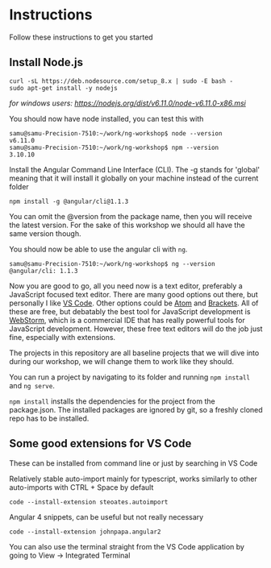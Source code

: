 # Instructions

Follow these instructions to get you started

## Install Node.js

```
curl -sL https://deb.nodesource.com/setup_8.x | sudo -E bash -
sudo apt-get install -y nodejs
```

*for windows users: https://nodejs.org/dist/v6.11.0/node-v6.11.0-x86.msi*

You should now have node installed, you can test this with

```
samu@samu-Precision-7510:~/work/ng-workshop$ node --version
v6.11.0
samu@samu-Precision-7510:~/work/ng-workshop$ npm --version
3.10.10
```

Install the Angular Command Line Interface (CLI). The -g stands for 'global' meaning that it will
install it globally on your machine instead of the current folder

```
npm install -g @angular/cli@1.1.3
```

You can omit the @version from the package name, then you will receive the latest version. For the
sake of this workshop we should all have the same version though.

You should now be able to use the angular cli with `ng`.

```
samu@samu-Precision-7510:~/work/ng-workshop$ ng --version
@angular/cli: 1.1.3
```

Now you are good to go, all you need now is a text editor, preferably a JavaScript focused text editor.
There are many good options out there, but personally I like [VS Code](https://code.visualstudio.com).
Other options could be [Atom](https://atom.io/) and [Brackets](http://brackets.io/). All of these are
free, but debatably the best tool for JavaScript development is [WebStorm](https://www.jetbrains.com/webstorm/), which is a commercial IDE that has
really powerful tools for JavaScript development. However, these free text editors will do the job just fine,
especially with extensions.

The projects in this repository are all baseline projects that we will dive into during our workshop, we will change them to work like they should.

You can run a project by navigating to its folder and running `npm install` and `ng serve`.

`npm install` installs the dependencies for the project from the package.json. The installed packages are ignored by git, so a freshly cloned repo has to be installed.

## Some good extensions for VS Code

These can be installed from command line or just by searching in VS Code

Relatively stable auto-import mainly for typescript, works similarly to other auto-imports
with CTRL + Space by default
```
code --install-extension steoates.autoimport
```

Angular 4 snippets, can be useful but not really necessary
```
code --install-extension johnpapa.angular2
```

You can also use the terminal straight from the VS Code application by going to View -> Integrated Terminal